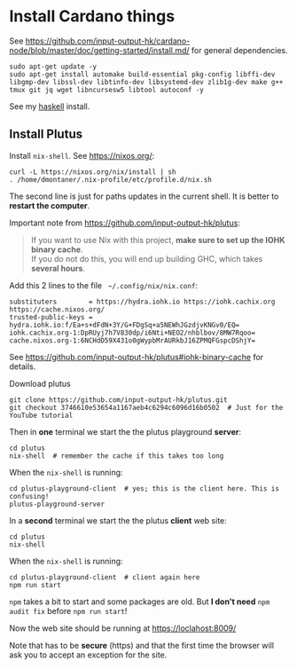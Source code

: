 # Install Cardano things

See <https://github.com/input-output-hk/cardano-node/blob/master/doc/getting-started/install.md/> for general dependencies.

    sudo apt-get update -y
    sudo apt-get install automake build-essential pkg-config libffi-dev libgmp-dev libssl-dev libtinfo-dev libsystemd-dev zlib1g-dev make g++ tmux git jq wget libncursesw5 libtool autoconf -y

See my [haskell](haskell) install.


## Install Plutus

Install `nix-shell`. See <https://nixos.org/>:

    curl -L https://nixos.org/nix/install | sh
    . /home/dmontaner/.nix-profile/etc/profile.d/nix.sh

The second line is just for paths updates in the current shell.
It is better to __restart the computer__.


Important note from <https://github.com/input-output-hk/plutus>:

> If you want to use Nix with this project, __make sure to set up the IOHK binary cache__.  
> If you do not do this, you will end up building GHC, which takes __several hours__.


Add this 2 lines to the file ` ~/.config/nix/nix.conf`:

    substituters        = https://hydra.iohk.io https://iohk.cachix.org https://cache.nixos.org/
    trusted-public-keys = hydra.iohk.io:f/Ea+s+dFdN+3Y/G+FDgSq+a5NEWhJGzdjvKNGv0/EQ= iohk.cachix.org-1:DpRUyj7h7V830dp/i6Nti+NEO2/nhblbov/8MW7Rqoo= cache.nixos.org-1:6NCHdD59X431o0gWypbMrAURkbJ16ZPMQFGspcDShjY=

See <https://github.com/input-output-hk/plutus#iohk-binary-cache> for details.


Download plutus

    git clone https://github.com/input-output-hk/plutus.git
    git checkout 3746610e53654a1167aeb4c6294c6096d16b0502  # Just for the YouTube tutorial

Then in __one__ terminal we start the  the plutus playground __server__:

    cd plutus
    nix-shell  # remember the cache if this takes too long

When the `nix-shell` is running:

    cd plutus-playground-client  # yes; this is the client here. This is confusing!
    plutus-playground-server
    

In a __second__ terminal we start the the plutus  __client__ web site:

    cd plutus
    nix-shell

When the `nix-shell` is running:

    cd plutus-playground-client  # client again here
    npm run start

`npm` takes a bit to start and some packages are old.
But __I don't need__ `npm audit fix` before `npm run start`!

Now the web site should be running at <https://loclahost:8009/>

Note that has to be __secure__ (https) and that the first time the browser will ask you to accept an exception for the site.

